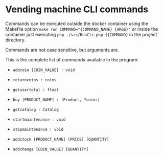 # Vending machine CLI commands

Commands can be executed outside the docker container using the Makefile option `make run COMMAND="{COMMAND_NAME} {ARGS}"` or inside the container just executing `php ./src/RunCli.php ${COMMAND}` in the project directory.

Commands are not case sensitive, but arguments are.

This is the complete list of commands available in the program:

- `addcoin [COIN_VALUE] : void`

- `returncoins : coins`

- `getusertotal : float`

- `buy [PRODUCT_NAME] : [Product, ?coins]`

- `getcatalog : Catalog`

- `startmaintenance : void`

- `stopmaintenance : void`

- `addstock [PRODUCT_NAME] [PRICE] [QUANTITY]`

- `addchange [COIN_VALUE] [QUANTITY]`
